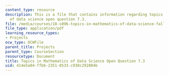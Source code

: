 ```yaml
---
content_type: resource
description: This is a file that contains information regarding topics in mathematics
  of data science open question 7.3.
file: /media/courses/18-s096-topics-in-mathematics-of-data-science-fall-2015/414e5a04ffb623510533c938c292884b_MIT18_S096F15_Open7.3.pdf
file_type: application/pdf
learning_resource_types:
- Projects
ocw_type: OCWFile
parent_title: Projects
parent_type: CourseSection
resourcetype: Document
title: Topics in Mathematics of Data Science Open Question 7.3
uid: 414e5a04-ffb6-2351-0533-c938c292884b
---
```

